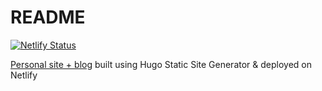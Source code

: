 # README

[![Netlify Status](https://api.netlify.com/api/v1/badges/771a9a32-b189-415c-ad59-5704298b3645/deploy-status)](https://app.netlify.com/sites/sharp-boyd-2c6bc9/deploys)

[Personal site + blog](tsmanikandan.com) built using Hugo Static Site Generator & deployed on Netlify